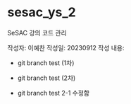 # sesac_ys_2

SeSAC 강의 코드 관리

작성자: 이예찬
작성일: 20230912
작성 내용:

- git branch test (1차)
- git branch test (2차)

- git branch test 2-1 수정함
